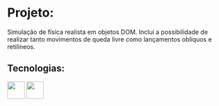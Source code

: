 # Projeto:

<p>Simulação de física realista em objetos DOM. Inclui a possibilidade de realizar 
tanto movimentos de queda livre como lançamentos oblíquos e retilíneos.
</p>

## Tecnologias:

<div style="display:inline-block" align="center">
    <img src="https://cdn.jsdelivr.net/gh/devicons/devicon@latest/icons/html5/html5-original.svg" 
    width="40" height="40"/>
    <img src="https://cdn.jsdelivr.net/gh/devicons/devicon@latest/icons/javascript/javascript-plain.svg" width="40" height="40"/>
</div> 




